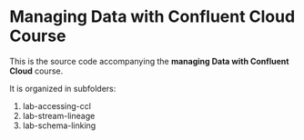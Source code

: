 # Managing Data with Confluent Cloud Course

This is the source code accompanying the **managing Data with Confluent Cloud** course.

It is organized in subfolders:

  1. lab-accessing-ccl
  2. lab-stream-lineage
  3. lab-schema-linking
